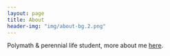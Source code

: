 ```yaml
---
layout: page
title: About
header-img: "img/about-bg.2.png"
---
```


Polymath & perennial life student, more about me <a href="https://www.linkedin.com/in/richard-burd-2b521555/">here</a>.
